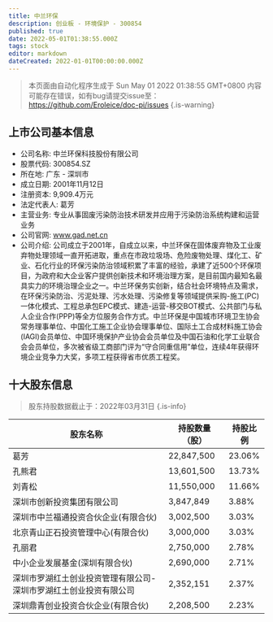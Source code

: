 ```yaml
---
title: 中兰环保
description: 创业板 - 环境保护 - 300854
published: true
date: 2022-05-01T01:38:55.000Z
tags: stock
editor: markdown
dateCreated: 2022-01-01T00:00:00.000Z
---
```


> 本页面由自动化程序生成于 Sun May 01 2022 01:38:55 GMT+0800
> 内容可能存在错误，如有bug请提交issue至：https://github.com/Eroleice/doc-pi/issues
{.is-warning}

## 上市公司基本信息
- 公司名称: 中兰环保科技股份有限公司
- 股票代码: 300854.SZ
- 所在地: 广东 - 深圳市
- 成立日期: 2001年11月12日
- 注册资本: 9,909.4万元
- 法定代表人: 葛芳
- 主营业务: 专业从事固废污染防治技术研发并应用于污染防治系统构建和运营业务
- 公司官网: www.gad.net.cn
- 公司介绍: 公司成立于2001年，自成立以来，中兰环保在固体废弃物及工业废弃物处理领域一直开拓进取，重点在市政垃圾场、危险废物处理、煤化工、矿业、石化行业的环保污染防治领域积累了丰富的经验，承建了近500个环保项目，为政府和大企业客户提供创新技术和环境治理方案，是目前国内最知名最具实力的环境治理企业之一。中兰环保务实创新，结合社会环境特点及需求，在环保污染防治、污泥处理、污水处理、污染修复等领域提供采购-施工(PC)一体化模式、工程总承包EPC模式、建造-运营-移交BOT模式、公共部门与私人企业合作(PPP)等全方位服务合作方式。中兰环保是中国城市环境卫生协会常务理事单位、中国化工施工企业协会理事单位、国际土工合成材料施工协会(IAGI)会员单位、中国环境保护产业协会会员单位及中国石油和化学工业联合会会员单位，多次被省级工商部门评为“守合同重信用”单位，连续4年获得环境企业竞争力大奖，多项工程获得省市优质工程奖。


## 十大股东信息
> 股东持股数据截止于：2022年03月31日
{.is-info}

| 股东名称 | 持股数量（股） | 持股比例 |
| --- | --- | --- |
| 葛芳 | 22,847,500 | 23.06% |
| 孔熊君 | 13,601,500 | 13.73% |
| 刘青松 | 11,550,000 | 11.66% |
| 深圳市创新投资集团有限公司 | 3,847,849 | 3.88% |
| 深圳市中兰福通投资合伙企业(有限合伙) | 3,002,500 | 3.03% |
| 北京青山正石投资管理中心(有限合伙) | 3,000,000 | 3.03% |
| 孔丽君 | 2,750,000 | 2.78% |
| 中小企业发展基金(深圳有限合伙) | 2,690,000 | 2.71% |
| 深圳市罗湖红土创业投资管理有限公司-深圳市罗湖红土创业投资有限公司 | 2,352,151 | 2.37% |
| 深圳鼎青创业投资合伙企业(有限合伙) | 2,208,500 | 2.23% |




